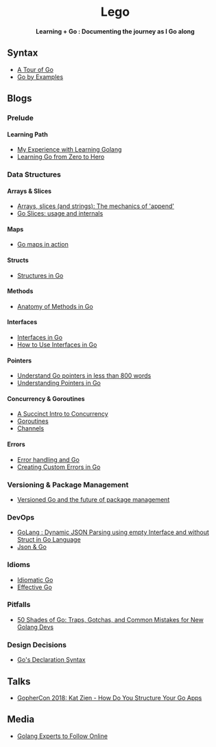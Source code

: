 <div align="center">
<h1> Lego </h1>
<h4> Learning + Go : Documenting the journey as I Go along
</div>


## Syntax

* [A Tour of Go](https://tour.golang.org/welcome/1)
* [Go by Examples](https://gobyexample.com/)


## Blogs

### Prelude

#### Learning Path

* [My Experience with Learning Golang](https://pmihaylov.com/learning-golang-experience/)
* [Learning Go from Zero to Hero](https://milapneupane.com.np/2019/07/06/learning-golang-from-zero-to-hero/)

### Data Structures

#### Arrays & Slices

* [Arrays, slices (and strings): The mechanics of 'append'](https://blog.golang.org/slices)
* [Go Slices: usage and internals](https://blog.golang.org/slices-intro)

#### Maps

* [Go maps in action](https://blog.golang.org/maps)

#### Structs

* [Structures in Go](https://medium.com/rungo/structures-in-go-76377cc106a2)

#### Methods

* [Anatomy of Methods in Go](https://medium.com/rungo/anatomy-of-methods-in-go-f552aaa8ac4a)

#### Interfaces

* [Interfaces in Go](https://medium.com/rungo/interfaces-in-go-ab1601159b3a)
* [How to Use Interfaces in Go](https://jordanorelli.com/post/32665860244/how-to-use-interfaces-in-go)

#### Pointers

* [Understand Go pointers in less than 800 words](https://dave.cheney.net/2017/04/26/understand-go-pointers-in-less-than-800-words-or-your-money-back])
* [Understanding Pointers in Go](https://www.google.com/amp/s/www.digitalocean.com/community/conceptual_articles/understanding-pointers-in-go.amp)

#### Concurrency & Goroutines

* [A Succinct Intro to Concurrency](https://golangbot.com/concurrency/)
* [Goroutines](https://golangbot.com/goroutines/)
* [Channels](https://golangbot.com/channels/)

#### Errors

* [Error handling and Go](https://blog.golang.org/error-handling-and-go)
* [Creating Custom Errors in Go](https://www.digitalocean.com/community/tutorials/creating-custom-errors-in-go)

### Versioning & Package Management

* [Versioned Go and the future of package management](https://medium.com/blue-harvest-tech-blog/versioned-go-and-the-future-of-package-management-2fe5d56d7699)


### DevOps

* [GoLang : Dynamic JSON Parsing using empty Interface and without Struct in Go Language](https://medium.com/@irshadhasmat/golang-simple-json-parsing-using-empty-interface-and-without-struct-in-go-language-e56d0e69968)
* [Json & Go](https://blog.golang.org/json)

### Idioms

* [Idiomatic Go](https://about.sourcegraph.com/go/idiomatic-go)
* [Effective Go](https://golang.org/doc/effective_go.html)

### Pitfalls

* [50 Shades of Go: Traps, Gotchas, and Common Mistakes for New Golang Devs](http://devs.cloudimmunity.com/gotchas-and-common-mistakes-in-go-golang/)

### Design Decisions

* [Go's Declaration Syntax](https://blog.golang.org/declaration-syntax)

## Talks

* [GopherCon 2018: Kat Zien - How Do You Structure Your Go Apps](https://www.youtube.com/watch?v=oL6JBUk6tj0)

## Media

* [Golang Experts to Follow Online](https://blog.newrelic.com/technology/golang-experts-follow-online/)
